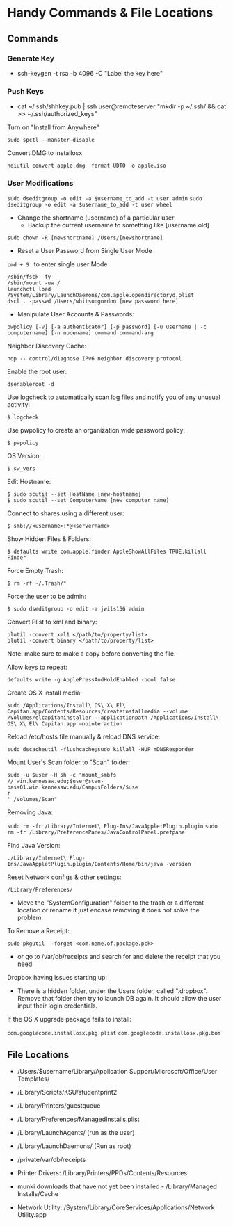 # Handy Commands & File Locations

## Commands

### Generate Key
- ssh-keygen -t rsa -b 4096 -C "Label the key here"

### Push Keys
- cat ~/.ssh/shhkey.pub | ssh user@remoteserver "mkdir -p ~/.ssh/ && cat >> ~/.ssh/authorized_keys"

Turn on "Install from Anywhere"

`sudo spctl --manster-disable`

Convert DMG to installosx

`hdiutil convert apple.dmg -format UDTO -o apple.iso`

### User Modifications

`sudo dseditgroup -o edit -a $username_to_add -t user admin`
`sudo dseditgroup -o edit -a $username_to_add -t user wheel`  

- Change the shortname (username) of a particular user
  - Backup the current username to something like [username.old]

`sudo chown -R [newshortname] /Users/[newshortname]`

- Reset a User Password from Single User Mode

`cmd + S ` to enter single user Mode

    /sbin/fsck -fy
    /sbin/mount -uw /
    launchctl load /System/Library/LaunchDaemons/com.apple.opendirectoryd.plist
    dscl . -passwd /Users/whitsongordon [new password here]

- Manipulate User Accounts & Passwords:

`pwpolicy [-v] [-a authenticator] [-p password] [-u username | -c computername]
                [-n nodename] command command-arg`

Neighbor Discovery Cache:

`ndp -- control/diagnose IPv6 neighbor discovery protocol`

Enable the root user:

`dsenableroot -d`

Use logcheck to automatically scan log files and notify you of any unusual
activity:

`$ logcheck`

Use pwpolicy to create an organization wide password policy:

`$ pwpolicy`

OS Version:

`$ sw_vers`

Edit Hostname:

`$ sudo scutil --set HostName [new-hostname]`  
`$ sudo scutil --set ComputerName [new computer name]`

Connect to shares using a different user:

`$ smb://<username>:*@<servername>`

Show Hidden Files & Folders:

`$ defaults write com.apple.finder AppleShowAllFiles TRUE;killall Finder`

Force Empty Trash:

`$ rm -rf ~/.Trash/*`

Force the user to be admin:

`$ sudo dseditgroup -o edit -a jwils156 admin`

Convert Plist to xml and binary:

`plutil -convert xml1 </path/to/property/list>`  
`plutil -convert binary </path/to/property/list>`

Note: make sure to make a copy before converting the file.

Allow keys to repeat:

`defaults write -g ApplePressAndHoldEnabled -bool false`

Create OS X install media:

`sudo /Applications/Install\ OS\ X\ El\
    Capitan.app/Contents/Resources/createinstallmedia --volume
    /Volumes/elcapitaninstaller --applicationpath /Applications/Install\ OS\
    X\ El\ Capitan.app –nointeraction`

Reload /etc/hosts file manually & reload DNS service:

`sudo dscacheutil -flushcache;sudo killall -HUP mDNSResponder`

Mount User's Scan folder to "Scan" folder:

    sudo -u $user -H sh -c "mount_smbfs
    //'win.kennesaw.edu;$user@scan-pass01.win.kennesaw.edu/CampusFolders/$use
    r
    ' /Volumes/Scan"

Removing Java:

`sudo rm -fr /Library/Internet\ Plug-Ins/JavaAppletPlugin.plugin`
`sudo rm -fr /Library/PreferencePanes/JavaControlPanel.prefpane`

Find Java Version:

`./Library/Internet\
Plug-Ins/JavaAppletPlugin.plugin/Contents/Home/bin/java -version`

Reset Network configs & other settings:

`/Library/Preferences/`

*   Move the "SystemConfiguration" folder to the trash or a different
location or rename it just encase removing it does not solve the problem.

To Remove a Receipt:

`sudo pkgutil --forget <com.name.of.package.pck>`

*   or go to /var/db/receipts and search for and delete the receipt that you
need.

Dropbox having issues starting up:

*   There is a hidden folder, under the Users folder, called ".dropbox".
Remove that folder then try to launch DB again. It should allow the user
input their login credentials.

If the OS X upgrade package fails to install:

`com.googlecode.installosx.pkg.plist`
`com.googlecode.installosx.pkg.bom`

## File Locations

*   /Users/$username/Library/Application Support/Microsoft/Office/User
Templates/

*   /Library/Scripts/KSU/studentprint2  

*   /Library/Printers/guestqueue

*   /Library/Preferences/ManagedInstalls.plist

*   /Library/LaunchAgents/ (run as the user)

*   /Library/LaunchDaemons/ (Run as root)

*   /private/var/db/receipts

*   Printer Drivers: /Library/Printers/PPDs/Contents/Resources

*   munki downloads that have not yet been installed - /Library/Managed\
Installs/Cache

*   Network Utility: /System/Library/CoreServices/Applications/Network
Utility.app
